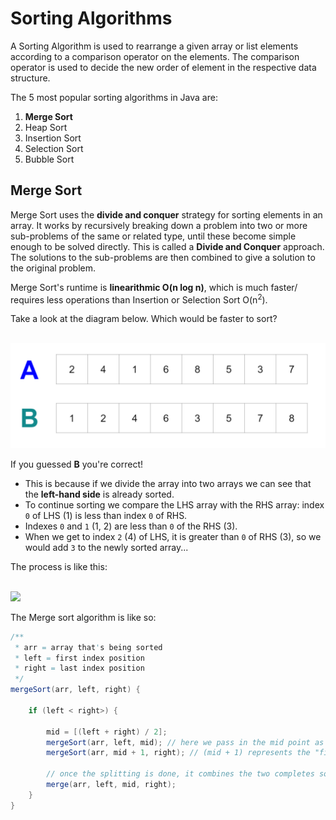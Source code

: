 # Sorting Algorithms
A Sorting Algorithm is used to rearrange a given array or list elements according to a comparison operator on the elements. The comparison operator is used to decide the new order of element in the respective data structure.

The 5 most popular sorting algorithms in Java are:
1. **Merge Sort**
2. Heap Sort
3. Insertion Sort
4. Selection Sort
5. Bubble Sort

## Merge Sort
Merge Sort uses the **divide and conquer** strategy for sorting elements in an array.  It works by recursively breaking down a problem into two or more sub-problems of the same or related type, until these become simple enough to be solved directly.  This is called a **Divide and Conquer** approach. The solutions to the sub-problems are then combined to give a solution to the original problem.

Merge Sort's runtime is **linearithmic O(n log n)**, which is much faster/ requires less operations than Insertion or Selection Sort O(n<sup>2</sup>).

Take a look at the diagram below.  Which would be faster to sort?

<br>

<img src="imgs/guess.png">

<br>

If you guessed **B** you're correct! 
- This is because if we divide the array into two arrays we can see that the **left-hand side** is already sorted.
- To continue sorting we compare the LHS array with the RHS array: index `0` of LHS (1) is less than index `0` of RHS.
- Indexes `0` and `1` (1, 2) are less than `0` of the RHS (3).
- When we get to index `2` (4) of LHS, it is greater than `0` of RHS (3), so we would add `3` to the newly sorted array...

The process is like this:

<br>

<img src="https://upload.wikimedia.org/wikipedia/commons/c/cc/Merge-sort-example-300px.gif">

<br>

The Merge sort algorithm is like so:

```java
/**
 * arr = array that's being sorted
 * left = first index position
 * right = last index position
 */
mergeSort(arr, left, right) {

    if (left < right>) {

        mid = [(left + right) / 2];
        mergeSort(arr, left, mid); // here we pass in the mid point as the new "last" index position of the left array
        mergeSort(arr, mid + 1, right); // (mid + 1) represents the "first" index position of the right array

        // once the splitting is done, it combines the two completes sorted halves.
        merge(arr, left, mid, right);
    }   
}
```




